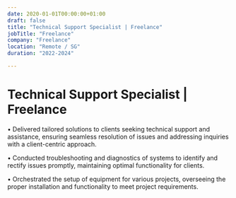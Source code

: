 ```yaml
---
date: 2020-01-01T00:00:00+01:00
draft: false
title: "Technical Support Specialist | Freelance"
jobTitle: "Freelance"
company: "Freelance"
location: "Remote / SG"
duration: "2022-2024"

---
```


# Technical Support Specialist | Freelance
• Delivered tailored solutions to clients seeking technical support and assistance, ensuring seamless resolution of issues and addressing inquiries with a client-centric approach.

• Conducted troubleshooting and diagnostics of systems to identify and rectify issues promptly, maintaining optimal functionality for clients.

• Orchestrated the setup of equipment for various projects, overseeing the proper installation and functionality to meet project requirements.